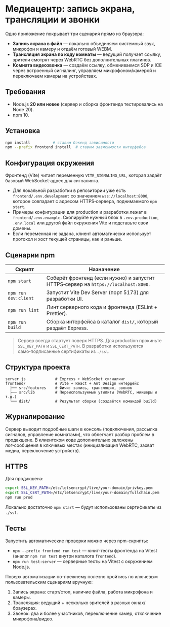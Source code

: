 # Медиацентр: запись экрана, трансляции и звонки

Одно приложение покрывает три сценария прямо из браузера:

* **Запись экрана в файл** — локально объединяем системный звук, микрофон и камеру и отдаём готовый WEBM.
* **Трансляция экрана по коду комнаты** — ведущий получает ссылку, зрители смотрят через WebRTC без дополнительных плагинов.
* **Комната видеозвонка** — создаём ссылку, обмениваемся SDP и ICE через встроенный сигналинг, управляем микрофоном/камерой и переключаем камеры на устройствах.

## Требования

* Node.js **20 или новее** (сервер и сборка фронтенда тестировались на Node 20).
* npm 10.

## Установка

```bash
npm install          # ставим бэкенд зависимости
npm --prefix frontend install  # ставим зависимости интерфейса
```

## Конфигурация окружения

Фронтенд (Vite) читает переменную `VITE_SIGNALING_URL`, которая задаёт базовый WebSocket‑адрес для сигналинга.

* Для локальной разработки в репозитории уже есть `frontend/.env.development` со значением `wss://localhost:8000`, которое совпадает с адресом HTTPS‑сервера, поднимаемого `npm start`.
* Примеры конфигурации для production и разработки лежат в `frontend/.env.example`. Скопируйте нужный блок в `.env.production`, `.env.local` или другой файл окружения Vite и подставьте свои домены.
* Если переменная не задана, клиент автоматически использует протокол и хост текущей страницы, как и раньше.

## Сценарии npm

| Скрипт | Назначение |
| ------ | ---------- |
| `npm start` | Соберёт фронтенд (если нужно) и запустит HTTPS‑сервер на `https://localhost:8000`. |
| `npm run dev:client` | Запустит Vite Dev Server (порт 5173) для разработки UI. |
| `npm run lint` | Линт серверного кода и фронтенда (ESLint + Prettier). |
| `npm run build` | Сборка интерфейса в каталог `dist/`, который раздаёт Express. |

> Сервер всегда стартует поверх HTTPS. Для production прокиньте `SSL_KEY_PATH` и `SSL_CERT_PATH`. В разработки используются само‑подписанные сертификаты из `./ssl`.

## Структура проекта

```
server.js             # Express + WebSocket сигналинг
frontend/             # Vite + React + Ant Design интерфейс
  ├── src/features    # Фичи: запись, трансляция, звонок
  ├── src/lib         # Переиспользуемые утилиты (WebRTC, микшеры и т.д.)
  └── dist/           # Результат сборки (создаётся командой build)
```

## Журналирование

Сервер выводит подробные шаги в консоль (подключения, рассылка сигналов, управление комнатами), что облегчает разбор проблем в продакшене. В клиентском коде дополнительно заложены лог‑сообщения в ключевых местах (инициализация WebRTC, захват медиа, переключение устройств).

## HTTPS

Для продакшена:

```bash
export SSL_KEY_PATH=/etc/letsencrypt/live/your-domain/privkey.pem
export SSL_CERT_PATH=/etc/letsencrypt/live/your-domain/fullchain.pem
npm run prod
```

Локально достаточно `npm start` — будут использованы сертификаты из `./ssl`.

## Тесты

Запустить автоматические проверки можно через npm-скрипты:

* `npm --prefix frontend run test` — юнит-тесты фронтенда на Vitest (аналог `npm run test` внутри каталога `frontend`).
* `npm run test:server` — серверные тесты на Vitest с окружением Node.js.

Поверх автоматизации по-прежнему полезно пройтись по ключевым пользовательским сценариям вручную:

1. Запись экрана: старт/стоп, наличие файла, работа микрофона и камеры.
2. Трансляция: ведущий + несколько зрителей в разных окнах/браузерах.
3. Звонок: два и более участников, переключение камер, отключение микрофона/видео.

